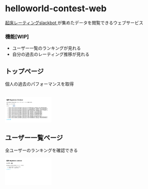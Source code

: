 # helloworld-contest-web
  
<a href="https://github.com/hibari2357/rating-hello-world-bot"> 起床レーティングslackbot </a>が集めたデータを閲覧できるウェブサービス  


### 機能[WIP]
- ユーザー一覧のランキングが見れる
- 自分の過去のレーティング推移が見れる


## トップページ
個人の過去のパフォーマンスを取得  
　　

<img src="https://raw.githubusercontent.com/hibari2357/helloworld-contest-web/images/top.png" width="30%">
　　

## ユーザー一覧ページ
全ユーザーのランキングを確認できる
　　

<img src="https://raw.githubusercontent.com/hibari2357/helloworld-contest-web/images/users.png" width="30%">